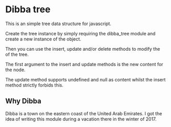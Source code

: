 # Dibba tree
This is an simple tree data structure for javascript.

Create the tree instance by simply requiring the dibba_tree module and create a
new instance of the object.

Then you can use the insert, update and/or delete methods to modify the  
of the tree.

The first argument to the insert and update methods is the new content for the node.

The update method supports undefined and null as content whilst the insert
method strictly forbids this.

## Why Dibba
Dibba is a town on the eastern coast of the United Arab Emirates. I got the idea
 of writing this module during a vacation there in the winter of 2017.
